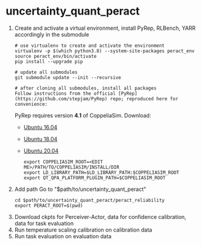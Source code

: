# uncertainty_quant_peract

1. Create and activate a virtual environment, install PyRep, RLBench, YARR accordingly in the submodule
   ```
   # use virtualenv to create and activate the environment
   virtualenv -p $(which python3.8) --system-site-packages peract_env  
   source peract_env/bin/activate
   pip install --upgrade pip

   # update all submodules
   git submodule update --init --recursive

   # after cloning all submodules, install all packages
   Follow instructions from the official [PyRep](https://github.com/stepjam/PyRep) repo; reproduced here for convenience:
   ```
      PyRep requires version **4.1** of CoppeliaSim. Download: 
   - [Ubuntu 16.04](https://www.coppeliarobotics.com/files/CoppeliaSim_Edu_V4_1_0_Ubuntu16_04.tar.xz)
   - [Ubuntu 18.04](https://www.coppeliarobotics.com/files/CoppeliaSim_Edu_V4_1_0_Ubuntu18_04.tar.xz)
   - [Ubuntu 20.04](https://www.coppeliarobotics.com/files/CoppeliaSim_Edu_V4_1_0_Ubuntu20_04.tar.xz)
  
     ```
     export COPPELIASIM_ROOT=<EDIT ME>/PATH/TO/COPPELIASIM/INSTALL/DIR
     export LD_LIBRARY_PATH=$LD_LIBRARY_PATH:$COPPELIASIM_ROOT
     export QT_QPA_PLATFORM_PLUGIN_PATH=$COPPELIASIM_ROOT
     ```
2. Add path Go to "$path/to/uncertainty_quant_peract"
   ```
   cd $path/to/uncertainty_quant_peract/peract_reliability
   export PERACT_ROOT=$(pwd)
   ```
3. Download ckpts for Perceiver-Actor, data for confidence calibration, data for task evaluation
4. Run temperature scaling calibration on calibration data
5. Run task evaluation on evaluation data
